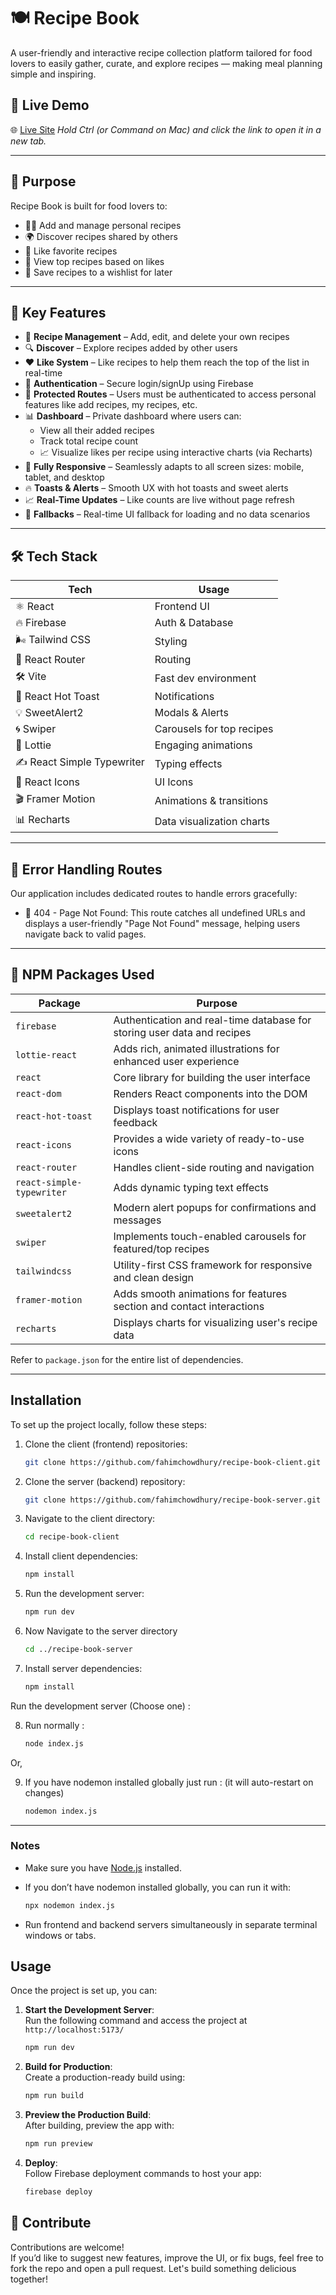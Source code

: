 # 🍽️ Recipe Book

A user-friendly and interactive recipe collection platform tailored for food lovers to easily gather, curate, and explore recipes — making meal planning simple and inspiring.

## 🔗 Live Demo

🌐 [Live Site](https://recipe-book-23.web.app) _Hold Ctrl (or Command on Mac) and click the link to open it in a new tab._

---

## 🎯 Purpose

Recipe Book is built for food lovers to:

- 👨‍🍳 Add and manage personal recipes
- 🌍 Discover recipes shared by others
- 💖 Like favorite recipes
- 🌟 View top recipes based on likes
- 📝 Save recipes to a wishlist for later

---

## 🚀 Key Features

- 🧾 **Recipe Management** – Add, edit, and delete your own recipes
- 🔍 **Discover** – Explore recipes added by other users
- ❤️ **Like System** – Like recipes to help them reach the top of the list in real-time
- 🔐 **Authentication** – Secure login/signUp using Firebase
- 🔐 **Protected Routes** – Users must be authenticated to access personal features like add recipes, my recipes, etc.
- 📊 **Dashboard** – Private dashboard where users can:
  - View all their added recipes
  - Track total recipe count
  - 📈 Visualize likes per recipe using interactive charts (via Recharts)
- 📱 **Fully Responsive** – Seamlessly adapts to all screen sizes: mobile, tablet, and desktop
- 🔥 **Toasts & Alerts** – Smooth UX with hot toasts and sweet alerts
- 📈 **Real-Time Updates** – Like counts are live without page refresh
- 🔄 **Fallbacks** – Real-time UI fallback for loading and no data scenarios

---

## 🛠️ Tech Stack

| Tech                       | Usage                     |
| -------------------------- | ------------------------- |
| ⚛️ React                   | Frontend UI               |
| 🔥 Firebase                | Auth & Database           |
| 🌬️ Tailwind CSS            | Styling                   |
| 🔄 React Router            | Routing                   |
| 🛠️ Vite                    | Fast dev environment      |
| 🍞 React Hot Toast         | Notifications             |
| 💡 SweetAlert2             | Modals & Alerts           |
| 🌀 Swiper                  | Carousels for top recipes |
| 🧸 Lottie                  | Engaging animations       |
| ✍️ React Simple Typewriter | Typing effects            |
| 🎨 React Icons             | UI Icons                  |
| 🎬 Framer Motion           | Animations & transitions  |
| 📊 Recharts                | Data visualization charts |

---

## 🚧 Error Handling Routes

Our application includes dedicated routes to handle errors gracefully:

- 🚫 404 - Page Not Found:
  This route catches all undefined URLs and displays a user-friendly "Page Not Found" message, helping users navigate back to valid pages.

---

## 🧩 NPM Packages Used

| Package                   | Purpose                                                                 |
| ------------------------- | ----------------------------------------------------------------------- |
| `firebase`                | Authentication and real-time database for storing user data and recipes |
| `lottie-react`            | Adds rich, animated illustrations for enhanced user experience          |
| `react`                   | Core library for building the user interface                            |
| `react-dom`               | Renders React components into the DOM                                   |
| `react-hot-toast`         | Displays toast notifications for user feedback                          |
| `react-icons`             | Provides a wide variety of ready-to-use icons                           |
| `react-router`            | Handles client-side routing and navigation                              |
| `react-simple-typewriter` | Adds dynamic typing text effects                                        |
| `sweetalert2`             | Modern alert popups for confirmations and messages                      |
| `swiper`                  | Implements touch-enabled carousels for featured/top recipes             |
| `tailwindcss`             | Utility-first CSS framework for responsive and clean design             |
| `framer-motion`           | Adds smooth animations for features section and contact interactions    |
| `recharts`                | Displays charts for visualizing user's recipe data                      |

Refer to `package.json` for the entire list of dependencies.

---

## Installation

To set up the project locally, follow these steps:

1. Clone the client (frontend) repositories:

   ```bash
   git clone https://github.com/fahimchowdhury/recipe-book-client.git
   ```

2. Clone the server (backend) repository:

   ```bash
   git clone https://github.com/fahimchowdhury/recipe-book-server.git
   ```

3. Navigate to the client directory:

   ```bash
   cd recipe-book-client
   ```

4. Install client dependencies:

   ```bash
   npm install
   ```

5. Run the development server:

   ```bash
   npm run dev
   ```

6. Now Navigate to the server directory

   ```bash
   cd ../recipe-book-server
   ```

7. Install server dependencies:

   ```bash
   npm install
   ```

Run the development server (Choose one) :

8. Run normally :

   ```bash
   node index.js
   ```

Or,<br>

9. If you have nodemon installed globally just run : (it will auto-restart on changes)

   ```bash
   nodemon index.js
   ```

---

### Notes

- Make sure you have [Node.js](https://nodejs.org/) installed.
- If you don’t have nodemon installed globally, you can run it with:

  ```bash
  npx nodemon index.js
  ```

- Run frontend and backend servers simultaneously in separate terminal windows or tabs.

## Usage

Once the project is set up, you can:

1. **Start the Development Server**:  
   Run the following command and access the project at `http://localhost:5173/`

   ```bash
   npm run dev
   ```

2. **Build for Production**:  
   Create a production-ready build using:

   ```bash
   npm run build
   ```

3. **Preview the Production Build**:  
   After building, preview the app with:

   ```bash
   npm run preview
   ```

4. **Deploy**:  
   Follow Firebase deployment commands to host your app:
   ```bash
   firebase deploy
   ```

## 🧁 Contribute

Contributions are welcome!  
If you’d like to suggest new features, improve the UI, or fix bugs, feel free to fork the repo and open a pull request. Let's build something delicious together!
